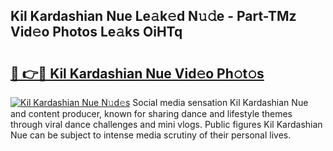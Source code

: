 ## Kil Kardashian Nue Le𝚊k𝚎d N𝚞𝚍e - Part-TMz Vid𝚎o Photos Le𝚊ks OiHTq

# <h2><a href="http://fb9r7u.evod.top/?m=Kil+Kardashian+Nue">🔗 👉🔴 Kil Kardashian Nue Vid𝚎o Ph𝚘t𝚘s</a></h2>

[![Kil Kardashian Nue N𝚞d𝚎s](https://i.imgur.com/8V9OHl7.gif)](http://fb9r7u.evod.top/?m=Kil+Kardashian+Nue)
Social media sensation Kil Kardashian Nue and content producer, known for sharing dance and lifestyle themes through viral dance challenges and mini vlogs. Public figures Kil Kardashian Nue can be subject to intense media scrutiny of their personal lives. 
